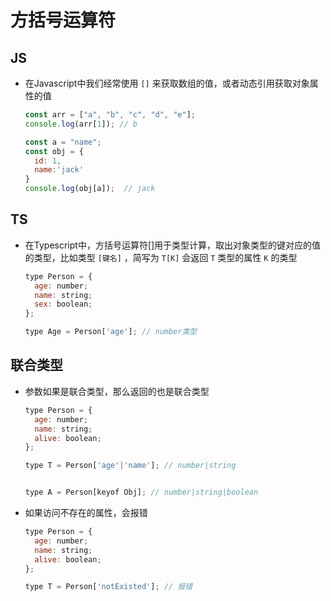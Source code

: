 # 方括号运算符

## JS

+ 在Javascript中我们经常使用 `[]` 来获取数组的值，或者动态引用获取对象属性的值

  ```js
  const arr = ["a", "b", "c", "d", "e"];
  console.log(arr[1]); // b

  const a = "name";
  const obj = {
    id: 1,
    name:'jack'
  }
  console.log(obj[a]);  // jack
  ```

## TS

+ 在Typescript中，方括号运算符[]用于类型计算，取出对象类型的键对应的值的类型，比如类型 `[键名]` ，简写为 `T[K]` 会返回 `T` 类型的属性 `K` 的类型

  ```js
  type Person = {
    age: number;
    name: string;
    sex: boolean;
  };

  type Age = Person['age']; // number类型
  ```

## 联合类型

+ 参数如果是联合类型，那么返回的也是联合类型

  ```js
  type Person = {
    age: number;
    name: string;
    alive: boolean;
  };

  type T = Person['age'|'name']; // number|string


  type A = Person[keyof Obj]; // number|string|boolean
  ```

+ 如果访问不存在的属性，会报错

  ```js
  type Person = {
    age: number;
    name: string;
    alive: boolean;
  };

  type T = Person['notExisted']; // 报错
  ```

